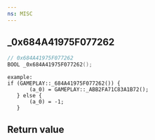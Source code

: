 ```yaml
---
ns: MISC
---
```

## _0x684A41975F077262

```c
// 0x684A41975F077262
BOOL _0x684A41975F077262();
```

```
example:  
if (GAMEPLAY::_684A41975F077262()) {  
       (a_0) = GAMEPLAY::_ABB2FA71C83A1B72();  
   } else {   
       (a_0) = -1;  
   }  
```

## Return value
